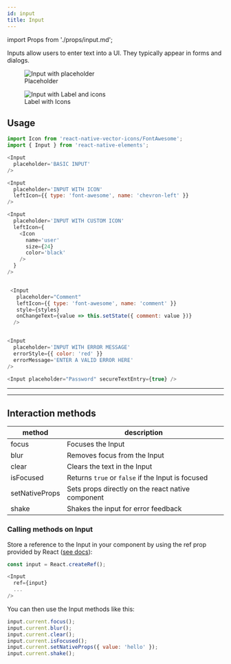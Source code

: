 ```yaml
---
id: input
title: Input
---
```


import Props from './props/input.md';

Inputs allow users to enter text into a UI. They typically appear in forms and
dialogs.

<div className="component-preview component-preview--grid">
  <figure>
    <img src="/img/input/input--placeholder.png" alt="Input with placeholder" />
    <figcaption>Placeholder</figcaption>
  </figure>
  <figure>
  <img src="/img/input/input--label.png" alt="Input with Label and icons" />
    <figcaption>Label with Icons</figcaption>
  </figure>
</div>

## Usage

```js
import Icon from 'react-native-vector-icons/FontAwesome';
import { Input } from 'react-native-elements';

<Input
  placeholder='BASIC INPUT'
/>

<Input
  placeholder='INPUT WITH ICON'
  leftIcon={{ type: 'font-awesome', name: 'chevron-left' }}
/>

<Input
  placeholder='INPUT WITH CUSTOM ICON'
  leftIcon={
    <Icon
      name='user'
      size={24}
      color='black'
    />
  }
/>


 <Input
   placeholder="Comment"
   leftIcon={{ type: 'font-awesome', name: 'comment' }}
   style={styles}
   onChangeText={value => this.setState({ comment: value })}
  />


<Input
  placeholder='INPUT WITH ERROR MESSAGE'
  errorStyle={{ color: 'red' }}
  errorMessage='ENTER A VALID ERROR HERE'
/>

<Input placeholder="Password" secureTextEntry={true} />
```

---

<Props />

---

## Interaction methods

| method         | description                                       |
| -------------- | ------------------------------------------------- |
| focus          | Focuses the Input                                 |
| blur           | Removes focus from the Input                      |
| clear          | Clears the text in the Input                      |
| isFocused      | Returns `true` or `false` if the Input is focused |
| setNativeProps | Sets props directly on the react native component |
| shake          | Shakes the input for error feedback               |

### Calling methods on Input

Store a reference to the Input in your component by using the ref prop
provided by React
([see docs](https://reactjs.org/docs/refs-and-the-dom.html)):

```js
const input = React.createRef();

<Input
  ref={input}
  ...
/>
```

You can then use the Input methods like this:

```js
input.current.focus();
input.current.blur();
input.current.clear();
input.current.isFocused();
input.current.setNativeProps({ value: 'hello' });
input.current.shake();
```
